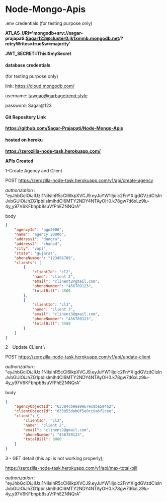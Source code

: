 <!-- @format -->

# Node-Mongo-Apis

.env credentials (for testing purpose only)

**ATLAS_URI='mongodb+srv://sagar-prajapati:Sagar123@cluster0.jk1xmmb.mongodb.net/?retryWrites=true&w=majority'**

**JWT_SECRET=ThisISmySecret**

#### database credentials

(for testing purpose only)

link: https://cloud.mongodb.com/

username: tawgao@garbagetrend.style

password: Sagar@123

#### Git Repository Link

**https://github.com/Sagar-Prajapati/Node-Mongo-Apis**

#### hosted on heroku

**https://zerozilla-node-task.herokuapp.com/**

**APIs Created**

1-Create Agency and Client

POST
https://zerozilla-node-task.herokuapp.com/v1/api/create-agency

_authorization_ : "eyJhbGciOiJIUzI1NiIsInR5cCI6IkpXVCJ9.eyJuYW1lIjoic2FnYXIgdGVzdCIsInJvbGUiOiJhZG1pbiIsImlhdCI6MTY2NDY4NTAyOH0.k78gw7d6xLz9lu-4y_y97V6KFbhpb8suVfPhEZNNQrA"

body

```json
{
	"agencyId": "agn2000",
	"name": "agency 20000",
	"address1": "dungra",
	"address2": "chanod",
	"city": "vapi",
	"state": "gujarat",
	"phoneNumber": "123456789",
	"clients": [
		{
			"clientId": "cl2",
			"name": "client 2",
			"email": "clinent2@gmail.com",
			"phoneNumber": "456789123",
			"totalBill": 4500
		},
		{
			"clientId": "cl3",
			"name": "client 3",
			"email": "clinent3@gmail.com",
			"phoneNumber": "456789123",
			"totalBill": 4500
		}
	]
}
```

2 - Update CLient \

POST
https://zerozilla-node-task.herokuapp.com/v1/api/update-client

_authorization_ : "eyJhbGciOiJIUzI1NiIsInR5cCI6IkpXVCJ9.eyJuYW1lIjoic2FnYXIgdGVzdCIsInJvbGUiOiJhZG1pbiIsImlhdCI6MTY2NDY4NTAyOH0.k78gw7d6xLz9lu-4y_y97V6KFbhpb8suVfPhEZNNQrA"

body

```json
{
	"agencyObjectId": "63384cb9ea9e67ec8ba594b2",
	"clientObjectId": "633855dab0f5e0cc9a6f2cee",
	"client": {
		"clientId": "cl2",
		"name": "client 2",
		"email": "clinent2@gmail.com",
		"phoneNumber": "456789123",
		"totalBill": 8000
	}
}
```

3 - GET detail (this api is not working properly);

https://zerozilla-node-task.herokuapp.com/v1/api/max-total-bill

_authorization_ : "eyJhbGciOiJIUzI1NiIsInR5cCI6IkpXVCJ9.eyJuYW1lIjoic2FnYXIgdGVzdCIsInJvbGUiOiJhZG1pbiIsImlhdCI6MTY2NDY4NTAyOH0.k78gw7d6xLz9lu-4y_y97V6KFbhpb8suVfPhEZNNQrA"

